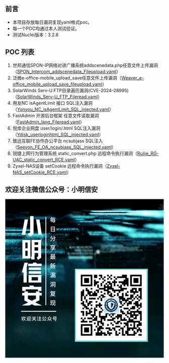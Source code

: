 ## 前言

- 本项目存放每日漏洞复现yaml格式poc。
- 每一个POC均通过本人测试验证。
- 测试Nuclei版本：3.2.8

## POC 列表

1. 世邦通信SPON-IP网络对讲广播系统addscenedata.php任意文件上传漏洞（[SPON_Intercom_addscenedata_Fileupload.yaml](./yaml/SPON_Intercom_addscenedata_Fileupload.yaml)）
2. 泛微e-office-mobile_upload_save任意文件上传漏洞（[Weaver_e-office_mobile_upload_save_fileupload.yaml](./yaml/Weaver_e-office_mobile_upload_save_fileupload.yaml)）
3. SolarWinds Serv-U FTP目录遍历漏洞(CVE-2024-28995)（[SolarWinds_Serv-U_FTP_Fileread.yaml](./yaml/SolarWinds_Serv-U_FTP_Fileread.yaml)）
4. 用友NC isAgentLimit 接口 SQL注入漏洞（[Yonyou_NC_isAgentLimit_SQL_injected.yaml](./yaml/Yonyou_NC_isAgentLimit_SQL_injected.yaml)）
5. FastAdmin 开源后台框架 任意文件读取漏洞（[FastAdmin_lang_Fileread.yaml](./yaml/FastAdmin_lang_Fileread.yaml)）
6. 悦库企业网盘 user/login/.html SQL注入漏洞 （[Ydisk_userloginhtml_SQL_injected.yaml](./yaml/Ydisk_userloginhtml_SQL_injected.yaml)）
7. 致远互联FE协作办公平台 ncsubjass SQL注入（[Seeyon_FE_OA_ncsubjass_SQL_injected.yaml](./yaml/Seeyon_FE_OA_ncsubjass_SQL_injected.yaml)）
8. 锐捷上网行为管理系统 static_convert.php 远程命令执行漏洞（[Ruijie_RG-UAC_static_convert_RCE.yaml](./yaml/Ruijie_RG-UAC_static_convert_RCE.yaml)）
9. Zyxel-NAS设备 setCookie 远程命令执行漏洞（[Zyxel-NAS_setCookie_RCE.yaml](./yaml/Zyxel-NAS_setCookie_RCE.yaml)）

 ## 欢迎关注微信公众号：小明信安

![小明信安](./images/小明信安.png)